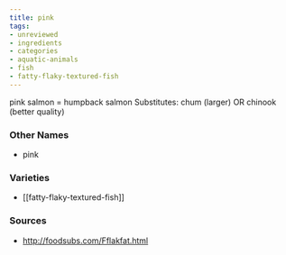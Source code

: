 ```yaml
---
title: pink
tags:
- unreviewed
- ingredients
- categories
- aquatic-animals
- fish
- fatty-flaky-textured-fish
---
```

pink salmon = humpback salmon Substitutes: chum (larger) OR chinook (better quality)

### Other Names

* pink

### Varieties

* [[fatty-flaky-textured-fish]]

### Sources
* http://foodsubs.com/Fflakfat.html
